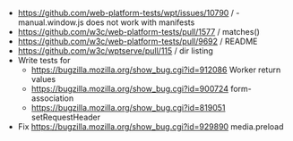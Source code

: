 - https://github.com/web-platform-tests/wpt/issues/10790 / -manual.window.js does not work with manifests
- https://github.com/w3c/web-platform-tests/pull/1577 / matches()
- https://github.com/w3c/web-platform-tests/pull/9692 / README
- https://github.com/w3c/wptserve/pull/115 / dir listing
- Write tests for
  - https://bugzilla.mozilla.org/show_bug.cgi?id=912086 Worker return values
  - https://bugzilla.mozilla.org/show_bug.cgi?id=900724 form-association
  - https://bugzilla.mozilla.org/show_bug.cgi?id=819051 setRequestHeader
- Fix https://bugzilla.mozilla.org/show_bug.cgi?id=929890 media.preload
